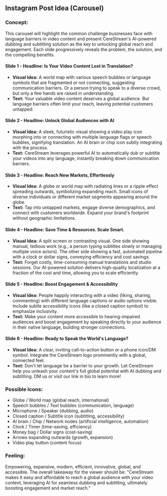 ## Instagram Post Idea (Carousel)

### Concept:
This carousel will highlight the common challenge businesses face with language barriers in video content and present CereStream's AI-powered dubbing and subtitling solution as the key to unlocking global reach and engagement. Each slide progressively reveals the problem, the solution, and the compelling benefits.

#### Slide 1 - **Headline: Is Your Video Content Lost in Translation?**
*   **Visual Idea:** A world map with various speech bubbles or language symbols that are fragmented or not connecting, suggesting communication barriers. Or a person trying to speak to a diverse crowd, but only a few hands are raised in understanding.
*   **Text:** Your valuable video content deserves a global audience. But language barriers often limit your reach, leaving potential customers untapped.

#### Slide 2 - **Headline: Unlock Global Audiences with AI**
*   **Visual Idea:** A sleek, futuristic visual showing a video play icon morphing into or connecting with multiple language flags or speech bubbles, signifying translation. An AI brain or chip icon subtly integrating with the process.
*   **Text:** CereStream leverages powerful AI to automatically dub or subtitle your videos into any language, instantly breaking down communication barriers.

#### Slide 3 - **Headline: Reach New Markets, Effortlessly**
*   **Visual Idea:** A globe or world map with radiating lines or a ripple effect spreading outwards, symbolizing expanding reach. Small icons of diverse individuals or different market segments appearing around the globe.
*   **Text:** Tap into untapped markets, engage diverse demographics, and connect with customers worldwide. Expand your brand's footprint without geographic limitations.

#### Slide 4 - **Headline: Save Time & Resources. Scale Smart.**
*   **Visual Idea:** A split screen or contrasting visual. One side showing manual, tedious work (e.g., a person typing subtitles slowly or managing multiple voice actors). The other side showing a fast, automated pipeline with a clock or dollar signs, conveying efficiency and cost savings.
*   **Text:** Forget costly, time-consuming manual translations and studio sessions. Our AI-powered solution delivers high-quality localization at a fraction of the cost and time, allowing you to scale efficiently.

#### Slide 5 - **Headline: Boost Engagement & Accessibility**
*   **Visual Idea:** People happily interacting with a video (liking, sharing, commenting) with different language captions or audio options visible. Include subtle accessibility icons (like a closed caption symbol) to emphasize inclusivity.
*   **Text:** Make your content more accessible to hearing-impaired audiences and boost engagement by speaking directly to your audience in their native language, building stronger connections.

#### Slide 6 - **Headline: Ready to Speak the World's Language?**
*   **Visual Idea:** A clear, inviting call-to-action button or a phone icon/DM symbol. Integrate the CereStream logo prominently with a global, connected feel.
*   **Text:** Don't let language be a barrier to your growth. Let CereStream help you unleash your content's full global potential with AI dubbing and subtitling. DM us or visit our link in bio to learn more!

### Possible Icons:
*   Globe / World map (global reach, international)
*   Speech bubbles / Text bubbles (communication, language)
*   Microphone / Speaker (dubbing, audio)
*   Closed caption / Subtitle icon (subtitling, accessibility)
*   AI brain / Chip / Network nodes (artificial intelligence, automation)
*   Clock / Timer (time-saving, efficiency)
*   Money bag / Dollar signs (cost-saving)
*   Arrows expanding outwards (growth, expansion)
*   Video play button (content focus)

### Feeling:
Empowering, expansive, modern, efficient, innovative, global, and accessible. The overall takeaway for the viewer should be: "CereStream makes it easy and affordable to reach a global audience with your video content, leveraging AI for seamless dubbing and subtitling, ultimately boosting engagement and market reach."